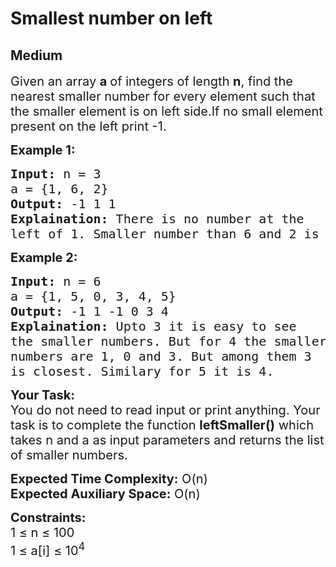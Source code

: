 # Smallest number on left
## Medium 
<div class="problem-statement" style="user-select: auto;">
                <p style="user-select: auto;"></p><p style="user-select: auto;"><span style="font-size: 20px; user-select: auto;">Given an array <strong style="user-select: auto;">a&nbsp;</strong>of integers of length <strong style="user-select: auto;">n</strong>, find the nearest smaller number for every element such that the smaller element is on left side.If no small element present on the left print -1.</span></p>

<p style="user-select: auto;"><strong style="user-select: auto;"><span style="font-size: 20px; user-select: auto;">Example 1:</span></strong></p>

<pre style="position: relative; user-select: auto;"><span style="font-size: 20px; user-select: auto;"><strong style="user-select: auto;">Input:</strong> n = 3
a = {1, 6, 2}
<strong style="user-select: auto;">Output:</strong> -1 1 1
<strong style="user-select: auto;">Explaination:</strong> There is no number at the 
left of 1. Smaller number than 6 and 2 is 1.</span><div class="open_grepper_editor" title="Edit &amp; Save To Grepper" style="user-select: auto;"></div></pre>

<p style="user-select: auto;"><strong style="user-select: auto;"><span style="font-size: 20px; user-select: auto;">Example 2:</span></strong></p>

<pre style="position: relative; user-select: auto;"><span style="font-size: 20px; user-select: auto;"><strong style="user-select: auto;">Input:</strong> n = 6
a = {1, 5, 0, 3, 4, 5}
<strong style="user-select: auto;">Output:</strong> -1 1 -1 0 3 4
<strong style="user-select: auto;">Explaination:</strong> Upto 3 it is easy to see 
the smaller numbers. But for 4 the smaller 
numbers are 1, 0 and 3. But among them 3 
is closest. Similary for 5 it is 4.</span><div class="open_grepper_editor" title="Edit &amp; Save To Grepper" style="user-select: auto;"></div></pre>

<p style="user-select: auto;"><span style="font-size: 20px; user-select: auto;"><strong style="user-select: auto;">Your Task:</strong><br style="user-select: auto;">
You do not need to read input or print anything. Your task is to complete the function <strong style="user-select: auto;">leftSmaller()</strong> which takes n and a as input parameters and returns the list of smaller numbers.</span></p>

<p style="user-select: auto;"><span style="font-size: 20px; user-select: auto;"><strong style="user-select: auto;">Expected Time Complexity:</strong> O(n)<br style="user-select: auto;">
<strong style="user-select: auto;">Expected Auxiliary Space:</strong> O(n)</span></p>

<p style="user-select: auto;"><span style="font-size: 20px; user-select: auto;"><strong style="user-select: auto;">Constraints:</strong><br style="user-select: auto;">
1 ≤ n ≤ 100<br style="user-select: auto;">
1 ≤ a[i] ≤ 10<sup style="user-select: auto;">4</sup>&nbsp;&nbsp;</span></p>
 <p style="user-select: auto;"></p>
            </div>